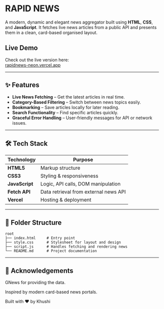 # RAPID NEWS 

A modern, dynamic and elegant news aggregator built using **HTML**, **CSS**, and **JavaScript**. It fetches live news articles from a public API and presents them in a clean, card-based organised layout.

##  Live Demo

Check out the live version here:  
[rapidnews-neon.vercel.app](https://rapidnews-neon.vercel.app//) 

---

## ✨ Features

- **Live News Fetching** – Get the latest articles in real time.
- **Category-Based Filtering** – Switch between news topics easily. 
- **Bookmarking** – Save articles locally for later reading. 
- **Search Functionality** – Find specific articles quickly. 
- **Graceful Error Handling** – User-friendly messages for API or network issues.

---

## 🛠 Tech Stack

| Technology     | Purpose |
|----------------|---------|
| **HTML5**      | Markup structure |
| **CSS3**       | Styling & responsiveness |
| **JavaScript** | Logic, API calls, DOM manipulation |
| **Fetch API**  | Data retrieval from external news API |
| **Vercel**     | Hosting & deployment |
---

## 📂 Folder Structure

```text
root
├── index.html     # Entry point
├── style.css      # Stylesheet for layout and design
├── script.js      # Handles fetching and rendering news
└── README.md      # Project documentation
```
---
## 🙌 Acknowledgements

GNews for providing the data.

Inspired by modern card-based news portals.

Built with ❤️ by Khushi 
